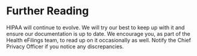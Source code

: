 # Further Reading
HIPAA will continue to evolve. We will try our best to keep up with it and ensure our documentation is up to date. We encourage you, as part of the Health eFilings team, to read up on it occasionally as well. Notify the Chief Privacy Officer if you notice any discrepancies.
